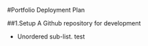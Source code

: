 #Portfolio Deployment Plan

##1.Setup A Github repository for development
 
  * Unordered sub-list. test
